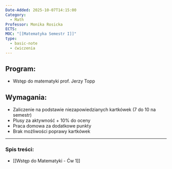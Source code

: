 ```yaml
---
Date-Added: 2025-10-07T14:15:00
Category:
  - Math
Professor: Monika Rosicka
ECTS:
MOC: "[[Matematyka Semestr I]]"
type:
  - basic-note
  - ćwiczenia
---
```


## Program:
 - Wstęp do matematyki prof. Jerzy Topp
## Wymagania:
- Zaliczenie na podstawie niezapowiedzianych kartkówek (7 do 10 na semestr)
- Plusy za aktywność + 10% do oceny
- Praca domowa za dodatkowe punkty
- Brak możliwości poprawy kartkówek
 - - -
### Spis treści:
- [[Wstęp do Matematyki - Ćw 1]]